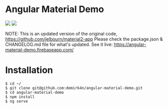 Angular Material Demo
=============
![](https://david-dm.org/demirk4n/angular-material-demo.svg)
![](https://api.travis-ci.org/demirk4n/angular-material-demo.svg?branch=master)

NOTE: This is an updated version of the original code, https://github.com/jelbourn/material2-app
Please check the package.json & CHANGELOG.md file for what's updated.
See it live: https://angular-material-demo.firebaseapp.com/

# Installation

	$ cd ~/
	$ git clone git@github.com:demirk4n/angular-material-demo.git
    $ cd angular-material-demo
    $ npm install
    $ ng serve
